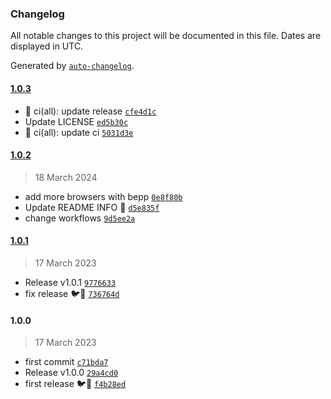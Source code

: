 ### Changelog

All notable changes to this project will be documented in this file. Dates are displayed in UTC.

Generated by [`auto-changelog`](https://github.com/CookPete/auto-changelog).

#### [1.0.3](https://github.com/pigeonposse/shortskiller/compare/1.0.2...1.0.3)

- :green_heart: ci(all): update release [`cfe4d1c`](https://github.com/pigeonposse/shortskiller/commit/cfe4d1c35bb49745dc219fddbf2da75dd5355e87)
- Update LICENSE [`ed5b30c`](https://github.com/pigeonposse/shortskiller/commit/ed5b30c6aa73695112f3d26624f8f83c1b49a71f)
- :green_heart: ci(all): update ci [`5031d3e`](https://github.com/pigeonposse/shortskiller/commit/5031d3e91ba6f8c0017c09423d34adcb73fcb43e)

#### [1.0.2](https://github.com/pigeonposse/shortskiller/compare/1.0.1...1.0.2)

> 18 March 2024

- add more browsers with bepp [`0e8f80b`](https://github.com/pigeonposse/shortskiller/commit/0e8f80b0869cb8fd7ebc5ad32a1277ed9a883c12)
- Update README INFO 🌈 [`d5e835f`](https://github.com/pigeonposse/shortskiller/commit/d5e835f6bd3942d429a0e55571f1f214f79c2f4b)
- change workflows [`9d5ee2a`](https://github.com/pigeonposse/shortskiller/commit/9d5ee2a419c1225c052ad85966acc79f6458240f)

#### [1.0.1](https://github.com/pigeonposse/shortskiller/compare/1.0.0...1.0.1)

> 17 March 2023

- Release v1.0.1 [`9776633`](https://github.com/pigeonposse/shortskiller/commit/9776633685a7595932015d8065c042c68231f6a2)
- fix release 🐦🧩 [`736764d`](https://github.com/pigeonposse/shortskiller/commit/736764d8592c7e716cc49da5235965f3e2f22d54)

#### 1.0.0

> 17 March 2023

- first commit [`c71bda7`](https://github.com/pigeonposse/shortskiller/commit/c71bda7c5b164a94f81ee8794d7168d8f7e24165)
- Release v1.0.0 [`29a4cd0`](https://github.com/pigeonposse/shortskiller/commit/29a4cd086a6de59dbb4c2625bbe78862b2a36386)
- first release 🐦🧩 [`f4b28ed`](https://github.com/pigeonposse/shortskiller/commit/f4b28ed2cc2de39f2fd25051adca986f627cea14)
